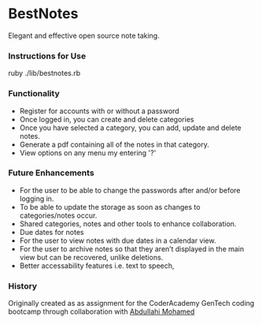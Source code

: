 # BestNotes

Elegant and effective open source note taking.

### Instructions for Use
ruby ./lib/bestnotes.rb

### Functionality
- Register for accounts with or without a password
- Once logged in, you can create and delete categories
- Once you have selected a category, you can add, update and delete notes.
- Generate a pdf containing all of the notes in that category.
- View options on any menu my entering '?'

### Future Enhancements
- For the user to be able to change the passwords after and/or before logging in.
- To be able to update the storage as soon as changes to categories/notes occur.
- Shared categories, notes and other tools to enhance collaboration.
- Due dates for notes
- For the user to view notes with due dates in a calendar view.
- For the user to archive notes so that they aren’t displayed in the main view but can be recovered, unlike deletions.
- Better accessability features i.e. text to speech,

### History
Originally created as as assignment for the CoderAcademy GenTech coding bootcamp through collaboration with [Abdullahi Mohamed](https://github.com/absmohamed)
